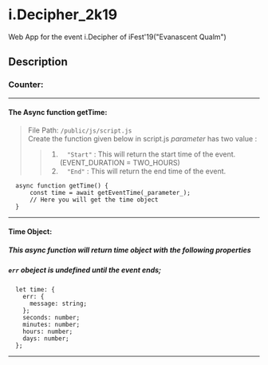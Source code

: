 # i.Decipher_2k19
Web App for the event i.Decipher of iFest'19("Evanascent Qualm")
## Description
### Counter:
---
#### **The Async function getTime:**
> File Path: `/public/js/script.js`  
>  Create the function given below in script.js
>  _parameter_ has two value :
>>  1. `  "Start"` : This will return the start time of the event. (EVENT_DURATION = TWO_HOURS)
>>  2. `  "End"` : This will return the end time of the event.
```
  async function getTime() {
      const time = await getEventTime(_parameter_);
      // Here you will get the time object
  }
```
***
#### **Time Object**: 
##### This async function will return time object with the following properties
##### `err` obeject is undefined until the event ends;
```
  let time: {
    err: {
      message: string;
    };
    seconds: number;
    minutes: number;
    hours: number;
    days: number;
  };
```
***
